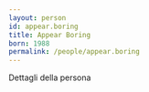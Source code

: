 ```yaml
---
layout: person
id: appear.boring
title: Appear Boring
born: 1988
permalink: /people/appear.boring
---
```


Dettagli della persona 